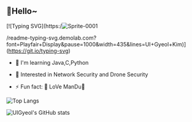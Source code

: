 ## 👋Hello~
[![Typing SVG](https:/![Sprite-0001](https://github.com/user-attachments/assets/9b7558e4-05cb-45a3-9137-8252519729ca)

/readme-typing-svg.demolab.com?font=Playfair+Display&pause=1000&width=435&lines=UI+Gyeol+Kim)](https://git.io/typing-svg)
- 🔭 I'm learning Java,C,Python

- 🌱 Interested in Network Security and Drone Security
- ⚡ Fun fact: 🥟 LoVe ManDu🥟




![Top Langs](https://github-readme-stats.vercel.app/api/top-langs/?username=UIGyeol&layout=compact)





![UIGyeol's GitHub stats](https://github-readme-stats.vercel.app/api?username=UIGyeol&show_icons=true&theme=radical)

